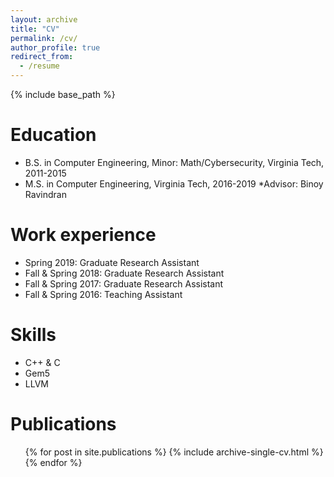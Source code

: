 ```yaml
---
layout: archive
title: "CV"
permalink: /cv/
author_profile: true
redirect_from:
  - /resume
---
```


{% include base_path %}

Education
======
* B.S. in Computer Engineering, Minor: Math/Cybersecurity, Virginia Tech, 2011-2015
* M.S. in Computer Engineering, Virginia Tech, 2016-2019 
	*Advisor: Binoy Ravindran

Work experience
======
* Spring 2019: Graduate Research Assistant
* Fall & Spring 2018: Graduate Research Assistant
* Fall & Spring 2017: Graduate Research Assistant
* Fall & Spring 2016: Teaching Assistant
  
Skills
======
* C++ & C
* Gem5
* LLVM

Publications
======
  <ul>{% for post in site.publications %}
    {% include archive-single-cv.html %}
  {% endfor %}</ul>
  
